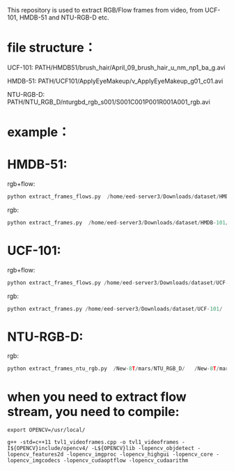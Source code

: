This repository is used to extract RGB/Flow frames from video, from UCF-101, HMDB-51 and NTU-RGB-D etc.

# file structure：
UCF-101:
PATH/HMDB51/brush_hair/April_09_brush_hair_u_nm_np1_ba_g.avi

HMDB-51:
PATH/UCF101/ApplyEyeMakeup/v_ApplyEyeMakeup_g01_c01.avi

NTU-RGB-D:
PATH/NTU_RGB_D/nturgbd_rgb_s001/S001C001P001R001A001_rgb.avi

# example：
# HMDB-51:

rgb+flow:   
```python
python extract_frames_flows.py  /home/eed-server3/Downloads/dataset/HMDB-101/   /home/eed-server3/Downloads/dataset/res_HMDB-101 0 51  0
```
rgb:            
```python
python extract_frames.py  /home/eed-server3/Downloads/dataset/HMDB-101/   /home/eed-server3/Downloads/dataset/res_HMDB-101 0 51
```
# UCF-101:   

rgb+flow:   
```python
python extract_frames_flows.py /home/eed-server3/Downloads/dataset/UCF-101/   /home/eed-server3/Downloads/dataset/res_UCF-101 0 101  0
```
rgb:            
```python
python extract_frames.py /home/eed-server3/Downloads/dataset/UCF-101/   /home/eed-server3/Downloads/dataset/res_UCF-101  0  101
```

# NTU-RGB-D:

rgb:            
```python
python extract_frames_ntu_rgb.py  /New-8T/mars/NTU_RGB_D/   /New-8T/mars/NTU_RGB/  0  17              
```


# when you need to extract flow stream, you need to compile:
```
export OPENCV=/usr/local/

g++ -std=c++11 tvl1_videoframes.cpp -o tvl1_videoframes -I${OPENCV}include/opencv4/ -L${OPENCV}lib -lopencv_objdetect -lopencv_features2d -lopencv_imgproc -lopencv_highgui -lopencv_core -lopencv_imgcodecs -lopencv_cudaoptflow -lopencv_cudaarithm
```

